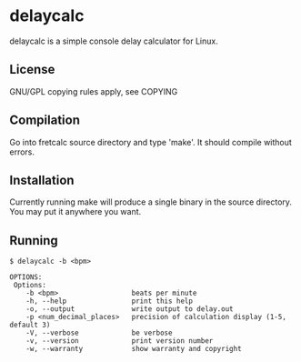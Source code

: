 delaycalc
=========

delaycalc is a simple console delay calculator for Linux.

License
-------
GNU/GPL copying rules apply, see COPYING

Compilation
-----------
Go into fretcalc source directory and type 'make'.
It should compile without errors.

Installation
------------
Currently running make will produce a single binary in the source directory. You may put it anywhere you want. 

Running
-------
    $ delaycalc -b <bpm>
    
    OPTIONS: 
     Options:
        -b <bpm>                  beats per minute
        -h, --help                print this help
        -o, --output              write output to delay.out
        -p <num_decimal_places>   precision of calculation display (1-5, default 3)
        -V, --verbose             be verbose
        -v, --version             print version number
        -w, --warranty            show warranty and copyright
